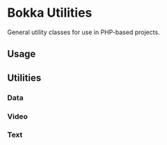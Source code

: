 # Bokka Utilities

General utility classes for use in PHP-based projects.

## Usage

## Utilities

### Data

### Video

### Text
